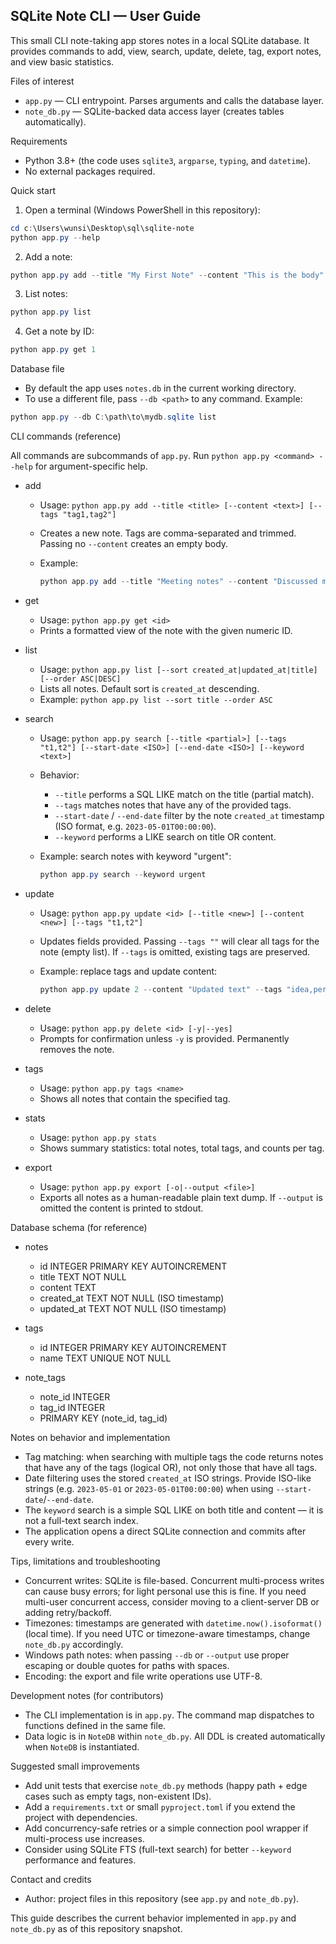 ## SQLite Note CLI — User Guide

This small CLI note-taking app stores notes in a local SQLite database. It provides commands to add, view, search, update, delete, tag, export notes, and view basic statistics.

Files of interest
- `app.py` — CLI entrypoint. Parses arguments and calls the database layer.
- `note_db.py` — SQLite-backed data access layer (creates tables automatically).

Requirements
- Python 3.8+ (the code uses `sqlite3`, `argparse`, `typing`, and `datetime`).
- No external packages required.

Quick start

1. Open a terminal (Windows PowerShell in this repository):

```powershell
cd c:\Users\wunsi\Desktop\sql\sqlite-note
python app.py --help
```

2. Add a note:

```powershell
python app.py add --title "My First Note" --content "This is the body" --tags "work,important"
```

3. List notes:

```powershell
python app.py list
```

4. Get a note by ID:

```powershell
python app.py get 1
```

Database file
- By default the app uses `notes.db` in the current working directory.
- To use a different file, pass `--db <path>` to any command. Example:

```powershell
python app.py --db C:\path\to\mydb.sqlite list
```

CLI commands (reference)

All commands are subcommands of `app.py`. Run `python app.py <command> --help` for argument-specific help.

- add
  - Usage: `python app.py add --title <title> [--content <text>] [--tags "tag1,tag2"]`
  - Creates a new note. Tags are comma-separated and trimmed. Passing no `--content` creates an empty body.
  - Example:

    ```powershell
    python app.py add --title "Meeting notes" --content "Discussed milestone X." --tags "meetings,team"
    ```

- get
  - Usage: `python app.py get <id>`
  - Prints a formatted view of the note with the given numeric ID.

- list
  - Usage: `python app.py list [--sort created_at|updated_at|title] [--order ASC|DESC]`
  - Lists all notes. Default sort is `created_at` descending.
  - Example: `python app.py list --sort title --order ASC`

- search
  - Usage: `python app.py search [--title <partial>] [--tags "t1,t2"] [--start-date <ISO>] [--end-date <ISO>] [--keyword <text>]`
  - Behavior:
    - `--title` performs a SQL LIKE match on the title (partial match).
    - `--tags` matches notes that have any of the provided tags.
    - `--start-date` / `--end-date` filter by the note `created_at` timestamp (ISO format, e.g. `2023-05-01T00:00:00`).
    - `--keyword` performs a LIKE search on title OR content.
  - Example: search notes with keyword "urgent":

    ```powershell
    python app.py search --keyword urgent
    ```

- update
  - Usage: `python app.py update <id> [--title <new>] [--content <new>] [--tags "t1,t2"]`
  - Updates fields provided. Passing `--tags ""` will clear all tags for the note (empty list). If `--tags` is omitted, existing tags are preserved.
  - Example: replace tags and update content:

    ```powershell
    python app.py update 2 --content "Updated text" --tags "idea,personal"
    ```

- delete
  - Usage: `python app.py delete <id> [-y|--yes]`
  - Prompts for confirmation unless `-y` is provided. Permanently removes the note.

- tags
  - Usage: `python app.py tags <name>`
  - Shows all notes that contain the specified tag.

- stats
  - Usage: `python app.py stats`
  - Shows summary statistics: total notes, total tags, and counts per tag.

- export
  - Usage: `python app.py export [-o|--output <file>]`
  - Exports all notes as a human-readable plain text dump. If `--output` is omitted the content is printed to stdout.

Database schema (for reference)

- notes
  - id INTEGER PRIMARY KEY AUTOINCREMENT
  - title TEXT NOT NULL
  - content TEXT
  - created_at TEXT NOT NULL (ISO timestamp)
  - updated_at TEXT NOT NULL (ISO timestamp)

- tags
  - id INTEGER PRIMARY KEY AUTOINCREMENT
  - name TEXT UNIQUE NOT NULL

- note_tags
  - note_id INTEGER
  - tag_id INTEGER
  - PRIMARY KEY (note_id, tag_id)

Notes on behavior and implementation

- Tag matching: when searching with multiple tags the code returns notes that have any of the tags (logical OR), not only those that have all tags.
- Date filtering uses the stored `created_at` ISO strings. Provide ISO-like strings (e.g. `2023-05-01` or `2023-05-01T00:00:00`) when using `--start-date`/`--end-date`.
- The `keyword` search is a simple SQL LIKE on both title and content — it is not a full-text search index.
- The application opens a direct SQLite connection and commits after every write.

Tips, limitations and troubleshooting

- Concurrent writes: SQLite is file-based. Concurrent multi-process writes can cause busy errors; for light personal use this is fine. If you need multi-user concurrent access, consider moving to a client-server DB or adding retry/backoff.
- Timezones: timestamps are generated with `datetime.now().isoformat()` (local time). If you need UTC or timezone-aware timestamps, change `note_db.py` accordingly.
- Windows path notes: when passing `--db` or `--output` use proper escaping or double quotes for paths with spaces.
- Encoding: the export and file write operations use UTF-8.

Development notes (for contributors)

- The CLI implementation is in `app.py`. The command map dispatches to functions defined in the same file.
- Data logic is in `NoteDB` within `note_db.py`. All DDL is created automatically when `NoteDB` is instantiated.

Suggested small improvements

- Add unit tests that exercise `note_db.py` methods (happy path + edge cases such as empty tags, non-existent IDs).
- Add a `requirements.txt` or small `pyproject.toml` if you extend the project with dependencies.
- Add concurrency-safe retries or a simple connection pool wrapper if multi-process use increases.
- Consider using SQLite FTS (full-text search) for better `--keyword` performance and features.

Contact and credits
- Author: project files in this repository (see `app.py` and `note_db.py`).

This guide describes the current behavior implemented in `app.py` and `note_db.py` as of this repository snapshot.

